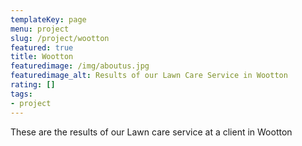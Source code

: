 ```yaml
---
templateKey: page
menu: project
slug: /project/wootton
featured: true
title: Wootton
featuredimage: /img/aboutus.jpg
featuredimage_alt: Results of our Lawn Care Service in Wootton
rating: []
tags:
- project
---
```

These are the results of our Lawn care service at a client in Wootton


